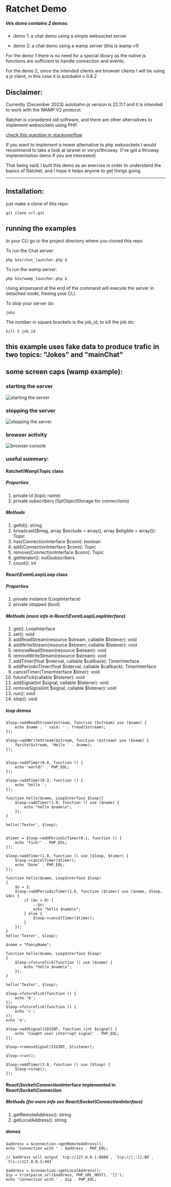 # Ratchet Demo

##### this demo contains 2 demos:

- demo 1: a chat demo using a simple websocket server
  
- demo 2: a chat demo using a wamp server (this is wamp v1)

For the demo 1 there is no need for a special library as the native js functions are sufficient to handle connection and events.

For the demo 2, since the intended clients are browser clients I will be using a js client, in this case it is autobahn v 0.8.2


## Disclaimer:
Currently (December 2023) autobahn-js version is 22.11.1 and it is intended to work with the WAMP V2 protocol.

Ratchet is considered old software, and there are other alternatives to implement websockets using PHP.

[check this question in stackoverflow](https://stackoverflow.com/questions/68433313/autobahn-js-failes-to-connect-to-ratchet-server-wamp)

If you want to implement a newer alternative to php websockets I would recommend to take a look at laravel or voryx/thruway. (I've got a thruway implementation demo if you are interested)

That being said, I built this demo as an exercise in order to understand the basics of Ratchet, and I hope it helps anyone to get things going.

---

## Installation:

just make a clone of this repo:
```
git clone url.git
```

## running the examples

In your CLI go to the project directory where you cloned this repo

To run the Chat server:
```
php bin/chat_launcher.php &
```

To run the wamp server:
```
php bin/wamp_launcher.php &
```

Using ampersand at the end of the command will execute the server in detached mode, freeing your CLI.

To stop your server do:
```
jobs
```

The number in square brackets is the job_id, to kill the job do:
```
kill % job_id
```

## this example uses fake data to produce trafic in two topics: "Jokes" and "mainChat"

## some screen caps (wamp example):

### starting the server
![starting the server](ratchet_1.jpg)

### stopping the server
![stopping the server](ratchet_2.jpg)

### browser activity
![browser console](ratchet_3.jpg)

### useful summary:

#### Ratchet\Wamp\Topic class

##### Properties
1. private id (topic name)
2. private subscribers (SplObjectStorage for connections)

##### Methods
1. getId(): string
2. broadcast($msg, array $exclude = array(), array $eligible = array()): Topic
3. has(ConnectionInterface $conn): boolean
4. add(ConnectionInterface $conn): Topic
5. remove(ConnectionInterface $conn): Topic
6. getIterator(): null|subscribers
7. count(): int

#### React\EventLoop\Loop class

##### Properties
1. private instance (LoopInterface)
2. private stopped (bool)

##### Methods (more info in React\EventLoop\LoopInterface)
1. get(): LoopInterface
2. set(): void
3. addReadStream(resource $stream, callable $listener): void
4. addWriteStream(resource $stream, callable $listener): void
5. removeReadStream(resource $stream): void
6. removeWriteStream(resource $stream): void
7. addTimer(float $interval, callable $callback): TimerInterface
8. addPeriodicTimer(float $interval, callable $callback): TimerInterface
9. cancelTimer(TimerInterface $timer): void
10. futureTick(callable $listener): void
11. addSignal(int $signal, callable $listener): void
12. removeSignal(int $signal, callable $listener): void
13. run(): void
14. stop(): void

##### loop demos
```
$loop->addReadStream($stream, function ($stream) use ($name) {
    echo $name . ' said: ' . fread($stream);
});

$loop->addWriteStream($stream, function ($stream) use ($name) {
    fwrite($stream, 'Hello ' . $name);
});


$loop->addTimer(0.8, function () {
    echo 'world!' . PHP_EOL;
});

$loop->addTimer(0.3, function () {
    echo 'hello ';
});

function hello($name, LoopInterface $loop){
    $loop->addTimer(1.0, function () use ($name) {
        echo "hello $name\n";
    });
}

hello('Tester', $loop);


$timer = $loop->addPeriodicTimer(0.1, function () {
    echo 'tick!' . PHP_EOL;
});

$loop->addTimer(1.0, function () use ($loop, $timer) {
    $loop->cancelTimer($timer);
    echo 'Done' . PHP_EOL;
});

function hello($name, LoopInterface $loop)
{
    $n = 3;
    $loop->addPeriodicTimer(1.0, function ($timer) use ($name, $loop, &$n) {
        if ($n > 0) {
            --$n;
            echo "hello $name\n";
        } else {
            $loop->cancelTimer($timer);
        }
    });
}
hello('Tester', $loop);

$name = "FancyName";

function hello($name, LoopInterface $loop)
{
    $loop->futureTick(function () use ($name) {
        echo "hello $name\n";
    });
}

hello('Tester', $loop);

$loop->futureTick(function () {
    echo 'b';
});
$loop->futureTick(function () {
    echo 'c';
});
echo 'a';

$loop->addSignal(SIGINT, function (int $signal) {
    echo 'Caught user interrupt signal' . PHP_EOL;
});

$loop->removeSignal(SIGINT, $listener);

$loop->run();

$loop->addTimer(3.0, function () use ($loop) {
    $loop->stop();
});
```

#### React\Socket\ConnectionInterface implemented in React\Socket\Connection

##### Methods (for more info see React\Socket\ConnectionInterface)

1. getRemoteAddress(): string
2. getLocalAddress(): string

##### demos

```
$address = $connection->getRemoteAddress();
echo 'Connection with ' . $address . PHP_EOL;

// $address will output `tcp://127.0.0.1:8080`, `tcp://[::1]:80`, `tls://127.0.0.1:443`

$address = $connection->getLocalAddress();
$ip = trim(parse_url($address, PHP_URL_HOST), '[]');
echo 'Connection with ' . $ip . PHP_EOL;
```
